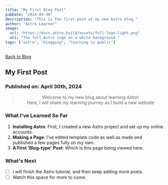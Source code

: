 ```yaml
---
title: "My First Blog Post"
pubDate: "2024-04-30"
description: "This is the first post of my new Astro blog."
author: "Astro Learner"
image:
  url: "https://docs.astro.build/assets/full-logo-light.png"
  alt: "The full Astro logo on a white background."
tags: ["astro", "blogging", "learning in public"]
---
```


[Back to Blog](https://gryn-astro-demo.netlify.app/blog/)

## My First Post

### Published on: April 30th, 2024

> <p style="text-align: center" >Welcome to my new blog about learning Astro!<br/> Here, I will share my 
> learning journey as I build a new website</p>

### What I've Learned So Far

1. **Installing Astro**: First, I created a new Astro project and set up my online accounts.
2. **Making a Page**: I've edited template code as well as made and published a few pages fully on my own.
3. **A First 'Blog-type' Post**: Which is this page being viewed here.

### What's Next

- [ ] I will finish the Astro tutorial, and then keep adding more posts.
- [ ] Watch this space for more to come.
